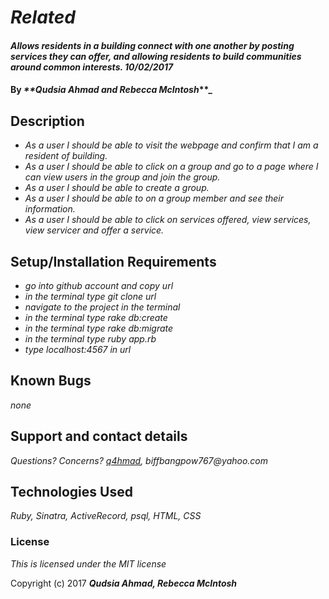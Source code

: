 # _Related_

#### _Allows residents in a building connect with one another by posting services they can offer, and allowing residents to build communities around common interests. 10/02/2017_

#### By _**Qudsia Ahmad and Rebecca McIntosh_**_

## Description

* _As a user I should be able to visit the webpage and confirm that I am a resident of building._
* _As a user I should be able to click on a group and go to a page where I can view users in the group and join the group._
* _As a user I should be able to create a group._
* _As a user I should be able to on a group member and see their information._
* _As a user I should be able to click on services offered, view services, view servicer and offer a service._

## Setup/Installation Requirements

* _go into *github account* and copy url_
* _in the terminal type git clone *url*_
* _navigate to the project in the terminal_
* _in the terminal type rake db:create_
* _in the terminal type rake db:migrate_
* _in the terminal type ruby app.rb_
* _type localhost:4567 in url_

## Known Bugs

_none_

## Support and contact details

_Questions? Concerns? [q4hmad](https://q4hmad@gmail.com), biffbangpow767@yahoo.com_

## Technologies Used

_Ruby, Sinatra, ActiveRecord, psql, HTML, CSS_

### License

*This is licensed under the MIT license*

Copyright (c) 2017 **_Qudsia Ahmad, Rebecca McIntosh_**
